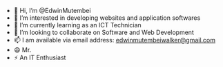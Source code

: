- 👋 Hi, I’m @EdwinMutembei
- 👀 I’m interested in developing websites and application softwares
- 🌱 I’m currently learning as an ICT Technician
- 💞️ I’m looking to collaborate on Software and Web Development
- 📫 I am available via email address: edwinmutembeiwalker@gmail.com
- 😄 Mr.
- ⚡ An IT Enthusiast
<!---
EdwinMutembei/EdwinMutembei is a ✨ special ✨ repository because its `README.md` (this file) appears on your GitHub profile.
You can click the Preview link to take a look at your changes.
--->
